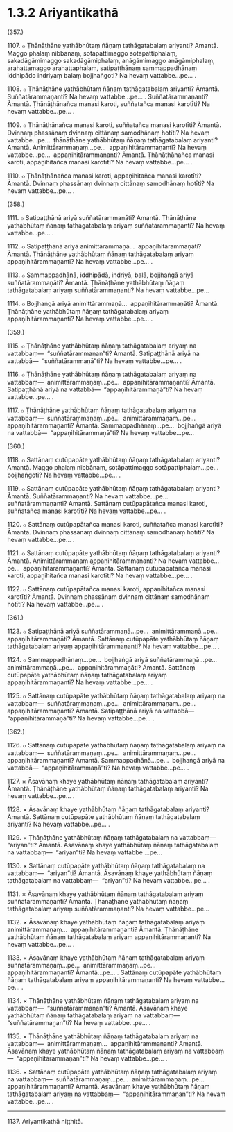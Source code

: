 

# 1.3.2 Ariyantikathā




(357.)

1107\. ๐ Ṭhānāṭhāne yathābhūtaṃ ñāṇaṃ tathāgatabalaṃ ariyanti? Āmantā. Maggo phalaṃ nibbānaṃ, sotāpattimaggo sotāpattiphalaṃ, sakadāgāmimaggo sakadāgāmiphalaṃ, anāgāmimaggo anāgāmiphalaṃ, arahattamaggo arahattaphalaṃ, satipaṭṭhānaṃ sammappadhānaṃ iddhipādo indriyaṃ balaṃ bojjhaṅgoti? Na hevaṃ vattabbe…pe… .

1108\. ๐ Ṭhānāṭhāne yathābhūtaṃ ñāṇaṃ tathāgatabalaṃ ariyanti? Āmantā. Suññatārammaṇanti? Na hevaṃ vattabbe…pe… . Suññatārammaṇanti? Āmantā. Ṭhānāṭhānañca manasi karoti, suññatañca manasi karotīti? Na hevaṃ vattabbe…pe… .

1109\. ๐ Ṭhānāṭhānañca manasi karoti, suññatañca manasi karotīti? Āmantā. Dvinnaṃ phassānaṃ dvinnaṃ cittānaṃ samodhānaṃ hotīti? Na hevaṃ vattabbe…pe…  ṭhānāṭhāne yathābhūtaṃ ñāṇaṃ tathāgatabalaṃ ariyanti? Āmantā. Animittārammaṇaṃ…pe…  appaṇihitārammaṇanti? Na hevaṃ vattabbe…pe…  appaṇihitārammaṇanti? Āmantā. Ṭhānāṭhānañca manasi karoti, appaṇihitañca manasi karotīti? Na hevaṃ vattabbe…pe… .

1110\. ๐ Ṭhānāṭhānañca manasi karoti, appaṇihitañca manasi karotīti? Āmantā. Dvinnaṃ phassānaṃ dvinnaṃ cittānaṃ samodhānaṃ hotīti? Na hevaṃ vattabbe…pe… .

(358.)

1111\. ๐ Satipaṭṭhānā ariyā suññatārammaṇāti? Āmantā. Ṭhānāṭhāne yathābhūtaṃ ñāṇaṃ tathāgatabalaṃ ariyaṃ suññatārammaṇanti? Na hevaṃ vattabbe…pe… .

1112\. ๐ Satipaṭṭhānā ariyā animittārammaṇā…  appaṇihitārammaṇāti? Āmantā. Ṭhānāṭhāne yathābhūtaṃ ñāṇaṃ tathāgatabalaṃ ariyaṃ appaṇihitārammaṇanti? Na hevaṃ vattabbe…pe… .

1113\. ๐ Sammappadhānā, iddhipādā, indriyā, balā, bojjhaṅgā ariyā suññatārammaṇāti? Āmantā. Ṭhānāṭhāne yathābhūtaṃ ñāṇaṃ tathāgatabalaṃ ariyaṃ suññatārammaṇanti? Na hevaṃ vattabbe…pe…

1114\. ๐ Bojjhaṅgā ariyā animittārammaṇā…  appaṇihitārammaṇāti? Āmantā. Ṭhānāṭhāne yathābhūtaṃ ñāṇaṃ tathāgatabalaṃ ariyaṃ appaṇihitārammaṇanti? Na hevaṃ vattabbe…pe… .

(359.)

1115\. ๐ Ṭhānāṭhāne yathābhūtaṃ ñāṇaṃ tathāgatabalaṃ ariyaṃ na vattabbaṃ—  “suññatārammaṇan”ti? Āmantā. Satipaṭṭhānā ariyā na vattabbā—  “suññatārammaṇā”ti? Na hevaṃ vattabbe…pe… .

1116\. ๐ Ṭhānāṭhāne yathābhūtaṃ ñāṇaṃ tathāgatabalaṃ ariyaṃ na vattabbaṃ—  animittārammaṇaṃ…pe…  appaṇihitārammaṇanti? Āmantā. Satipaṭṭhānā ariyā na vattabbā—  “appaṇihitārammaṇā”ti? Na hevaṃ vattabbe…pe… .

1117\. ๐ Ṭhānāṭhāne yathābhūtaṃ ñāṇaṃ tathāgatabalaṃ ariyaṃ na vattabbaṃ—  suññatārammaṇaṃ…pe…  animittārammaṇaṃ…pe…  appaṇihitārammaṇanti? Āmantā. Sammappadhānaṃ…pe…  bojjhaṅgā ariyā na vattabbā—  “appaṇihitārammaṇā”ti? Na hevaṃ vattabbe…pe…

(360.)

1118\. ๐ Sattānaṃ cutūpapāte yathābhūtaṃ ñāṇaṃ tathāgatabalaṃ ariyanti? Āmantā. Maggo phalaṃ nibbānaṃ, sotāpattimaggo sotāpattiphalaṃ…pe…  bojjhaṅgoti? Na hevaṃ vattabbe…pe… .

1119\. ๐ Sattānaṃ cutūpapāte yathābhūtaṃ ñāṇaṃ tathāgatabalaṃ ariyanti? Āmantā. Suññatārammaṇanti? Na hevaṃ vattabbe…pe…  suññatārammaṇanti? Āmantā. Sattānaṃ cutūpapātañca manasi karoti, suññatañca manasi karotīti? Na hevaṃ vattabbe…pe… .

1120\. ๐ Sattānaṃ cutūpapātañca manasi karoti, suññatañca manasi karotīti? Āmantā. Dvinnaṃ phassānaṃ dvinnaṃ cittānaṃ samodhānaṃ hotīti? Na hevaṃ vattabbe…pe… .

1121\. ๐ Sattānaṃ cutūpapāte yathābhūtaṃ ñāṇaṃ tathāgatabalaṃ ariyanti? Āmantā. Animittārammaṇaṃ appaṇihitārammaṇanti? Na hevaṃ vattabbe…pe…  appaṇihitārammaṇanti? Āmantā. Sattānaṃ cutūpapātañca manasi karoti, appaṇihitañca manasi karotīti? Na hevaṃ vattabbe…pe… .

1122\. ๐ Sattānaṃ cutūpapātañca manasi karoti, appaṇihitañca manasi karotīti? Āmantā. Dvinnaṃ phassānaṃ dvinnaṃ cittānaṃ samodhānaṃ hotīti? Na hevaṃ vattabbe…pe… .

(361.)

1123\. ๐ Satipaṭṭhānā ariyā suññatārammaṇā…pe…  animittārammaṇā…pe…  appaṇihitārammaṇāti? Āmantā. Sattānaṃ cutūpapāte yathābhūtaṃ ñāṇaṃ tathāgatabalaṃ ariyaṃ appaṇihitārammaṇanti? Na hevaṃ vattabbe…pe… .

1124\. ๐ Sammappadhānaṃ…pe…  bojjhaṅgā ariyā suññatārammaṇā…pe…  animittārammaṇā…pe…  appaṇihitārammaṇāti? Āmantā. Sattānaṃ cutūpapāte yathābhūtaṃ ñāṇaṃ tathāgatabalaṃ ariyaṃ appaṇihitārammaṇanti? Na hevaṃ vattabbe…pe… .

1125\. ๐ Sattānaṃ cutūpapāte yathābhūtaṃ ñāṇaṃ tathāgatabalaṃ ariyaṃ na vattabbaṃ—  suññatārammaṇaṃ…pe…  animittārammaṇaṃ…pe…  appaṇihitārammaṇanti? Āmantā. Satipaṭṭhānā ariyā na vattabbā—  “appaṇihitārammaṇā”ti? Na hevaṃ vattabbe…pe… .

(362.)

1126\. ๐ Sattānaṃ cutūpapāte yathābhūtaṃ ñāṇaṃ tathāgatabalaṃ ariyaṃ na vattabbaṃ—  suññatārammaṇaṃ…pe…  animittārammaṇaṃ…pe…  appaṇihitārammaṇanti? Āmantā. Sammappadhānā…pe…  bojjhaṅgā ariyā na vattabbā—  “appaṇihitārammaṇā”ti? Na hevaṃ vattabbe…pe… .

1127\. × Āsavānaṃ khaye yathābhūtaṃ ñāṇaṃ tathāgatabalaṃ ariyanti? Āmantā. Ṭhānāṭhāne yathābhūtaṃ ñāṇaṃ tathāgatabalaṃ ariyanti? Na hevaṃ vattabbe…pe… .

1128\. × Āsavānaṃ khaye yathābhūtaṃ ñāṇaṃ tathāgatabalaṃ ariyanti? Āmantā. Sattānaṃ cutūpapāte yathābhūtaṃ ñāṇaṃ tathāgatabalaṃ ariyanti? Na hevaṃ vattabbe…pe… .

1129\. × Ṭhānāṭhāne yathābhūtaṃ ñāṇaṃ tathāgatabalaṃ na vattabbaṃ—  “ariyan”ti? Āmantā. Āsavānaṃ khaye yathābhūtaṃ ñāṇaṃ tathāgatabalaṃ na vattabbaṃ—  “ariyan”ti? Na hevaṃ vattabbe …pe…

1130\. × Sattānaṃ cutūpapāte yathābhūtaṃ ñāṇaṃ tathāgatabalaṃ na vattabbaṃ—  “ariyan”ti? Āmantā. Āsavānaṃ khaye yathābhūtaṃ ñāṇaṃ tathāgatabalaṃ na vattabbaṃ—  “ariyan”ti? Na hevaṃ vattabbe…pe… .

1131\. × Āsavānaṃ khaye yathābhūtaṃ ñāṇaṃ tathāgatabalaṃ ariyaṃ suññatārammaṇanti? Āmantā. Ṭhānāṭhāne yathābhūtaṃ ñāṇaṃ tathāgatabalaṃ ariyaṃ suññatārammaṇanti? Na hevaṃ vattabbe…pe…

1132\. × Āsavānaṃ khaye yathābhūtaṃ ñāṇaṃ tathāgatabalaṃ ariyaṃ animittārammaṇaṃ…  appaṇihitārammaṇanti? Āmantā. Ṭhānāṭhāne yathābhūtaṃ ñāṇaṃ tathāgatabalaṃ ariyaṃ appaṇihitārammaṇanti? Na hevaṃ vattabbe…pe… .

1133\. × Āsavānaṃ khaye yathābhūtaṃ ñāṇaṃ tathāgatabalaṃ ariyaṃ suññatārammaṇaṃ…pe…  animittārammaṇaṃ…pe…  appaṇihitārammaṇanti? Āmantā…pe… . Sattānaṃ cutūpapāte yathābhūtaṃ ñāṇaṃ tathāgatabalaṃ ariyaṃ appaṇihitārammaṇanti? Na hevaṃ vattabbe…pe… .

1134\. × Ṭhānāṭhāne yathābhūtaṃ ñāṇaṃ tathāgatabalaṃ ariyaṃ na vattabbaṃ—  “suññatārammaṇan”ti? Āmantā. Āsavānaṃ khaye yathābhūtaṃ ñāṇaṃ tathāgatabalaṃ ariyaṃ na vattabbaṃ—  “suññatārammaṇan”ti? Na hevaṃ vattabbe…pe… .

1135\. × Ṭhānāṭhāne yathābhūtaṃ ñāṇaṃ tathāgatabalaṃ ariyaṃ na vattabbaṃ—  animittārammaṇaṃ…  appaṇihitārammaṇanti? Āmantā. Āsavānaṃ khaye yathābhūtaṃ ñāṇaṃ tathāgatabalaṃ ariyaṃ na vattabbaṃ—  “appaṇihitārammaṇan”ti? Na hevaṃ vattabbe…pe… .

1136\. × Sattānaṃ cutūpapāte yathābhūtaṃ ñāṇaṃ tathāgatabalaṃ ariyaṃ na vattabbaṃ—  suññatārammaṇaṃ…pe…  animittārammaṇaṃ…pe…  appaṇihitārammaṇanti? Āmantā. Āsavānaṃ khaye yathābhūtaṃ ñāṇaṃ tathāgatabalaṃ ariyaṃ na vattabbaṃ—  “appaṇihitārammaṇan”ti? Na hevaṃ vattabbe…pe… .

---

1137\. Ariyantikathā niṭṭhitā.





